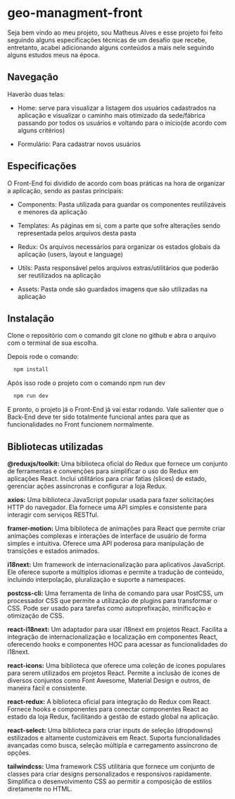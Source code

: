 
# geo-managment-front

Seja bem vindo ao meu projeto, sou Matheus Alves e esse projeto foi feito seguindo alguns especificações técnicas de um desafio que recebe, entretanto, acabei adicionando alguns conteúdos a mais nele seguindo alguns estudos meus na época.

## Navegação

Haverão duas telas:

- Home: serve para visualizar a listagem dos usuários cadastrados na aplicação e visualizar o caminho mais otimizado da sede/fábrica passando por todos os usuários e voltando para o início(de acordo com alguns critérios)

- Formulário: Para cadastrar novos usuários

## Especificações

O Front-End foi dividido de acordo com boas práticas na hora de organizar a aplicação, sendo as pastas principais:

- Components: Pasta utilizada para guardar os componentes reutilizáveis e menores da aplicação

- Templates: As páginas em si, com a parte que sofre alterações sendo representada pelos arquivos desta pasta

- Redux: Os arquivos necessários para organizar os estados globais da aplicação (users, layout e language)

- Utils: Pasta responsável pelos arquivos extras/utilitários que poderão ser reutilizados na aplicação

- Assets: Pasta onde são guardados imagens que são utilizadas na aplicação

## Instalação

Clone o repositório com o comando git clone no github e abra o arquivo com o terminal de sua escolha.

Depois rode o comando:

```bash
  npm install
```

Após isso rode o projeto com o comando npm run dev

```bash
  npm run dev
```

E pronto, o projeto já o Front-End já vai estar rodando. Vale salienter que o Back-End deve ter sido totalmente funcional antes para que as funcionalidades no Front funcionem normalmente.

## Bibliotecas utilizadas

**@reduxjs/toolkit:** Uma biblioteca oficial do Redux que fornece um conjunto de ferramentas e convenções para simplificar o uso do Redux em aplicações React. Inclui utilitários para criar fatias (slices) de estado, gerenciar ações assíncronas e configurar a loja Redux.

**axios:** Uma biblioteca JavaScript popular usada para fazer solicitações HTTP do navegador. Ela fornece uma API simples e consistente para interagir com serviços RESTful.

**framer-motion:** Uma biblioteca de animações para React que permite criar animações complexas e interações de interface de usuário de forma simples e intuitiva. Oferece uma API poderosa para manipulação de transições e estados animados.

**i18next:** Um framework de internacionalização para aplicativos JavaScript. Ele oferece suporte a múltiplos idiomas e permite a tradução de conteúdo, incluindo interpolação, pluralização e suporte a namespaces.

**postcss-cli:** Uma ferramenta de linha de comando para usar PostCSS, um processador CSS que permite a utilização de plugins para transformar o CSS. Pode ser usado para tarefas como autoprefixação, minificação e otimização de CSS.

**react-i18next:** Um adaptador para usar i18next em projetos React. Facilita a integração de internacionalização e localização em componentes React, oferecendo hooks e componentes HOC para acessar as funcionalidades do i18next.

**react-icons:** Uma biblioteca que oferece uma coleção de ícones populares para serem utilizados em projetos React. Permite a inclusão de ícones de diversos conjuntos como Font Awesome, Material Design e outros, de maneira fácil e consistente.

**react-redux:** A biblioteca oficial para integração do Redux com React. Fornece hooks e componentes para conectar componentes React ao estado da loja Redux, facilitando a gestão de estado global na aplicação.

**react-select:** Uma biblioteca para criar inputs de seleção (dropdowns) estilizados e altamente customizáveis em React. Suporta funcionalidades avançadas como busca, seleção múltipla e carregamento assíncrono de opções.

**tailwindcss:** Uma framework CSS utilitária que fornece um conjunto de classes para criar designs personalizados e responsivos rapidamente. Simplifica o desenvolvimento CSS ao permitir a composição de estilos diretamente no HTML.


